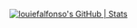 [![louiefalfonso's GitHub | Stats](https://stats.quine.sh/louiefalfonso/github?theme=dark)](https://quine.sh?utm_source=widgets&utm_campaign=louiefalfonso)
